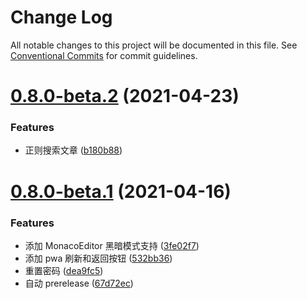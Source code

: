 # Change Log

All notable changes to this project will be documented in this file.
See [Conventional Commits](https://conventionalcommits.org) for commit guidelines.

# [0.8.0-beta.2](https://github.com/gethexon/hexon/compare/v0.8.0-beta.1...v0.8.0-beta.2) (2021-04-23)


### Features

* 正则搜索文章 ([b180b88](https://github.com/gethexon/hexon/commit/b180b88e7c705623e6c0a89652bce91a7e6f87a2))





# [0.8.0-beta.1](https://github.com/gethexon/hexon/compare/v0.8.0-beta.0...v0.8.0-beta.1) (2021-04-16)


### Features

* 添加 MonacoEditor 黑暗模式支持 ([3fe02f7](https://github.com/gethexon/hexon/commit/3fe02f71d50f18cb9eba121a055a641ee6fe4a1f))
* 添加 pwa 刷新和返回按钮 ([532bb36](https://github.com/gethexon/hexon/commit/532bb3644cb8e43addbc7efe790450d3090c781d))
* 重置密码 ([dea9fc5](https://github.com/gethexon/hexon/commit/dea9fc51db8af9236a4ccc53e2a6a76179a22ef3))
* 自动 prerelease ([67d72ec](https://github.com/gethexon/hexon/commit/67d72eca56727e9815aaa5bc308c2caa9e4122ca))
